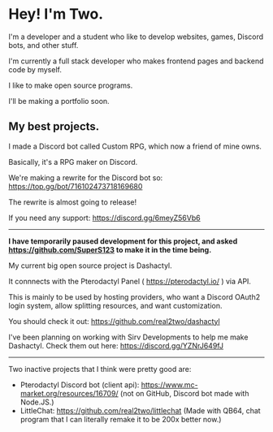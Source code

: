 # Hey! I'm Two.

I'm a developer and a student who like to develop websites, games, Discord bots, and other stuff.

I'm currently a full stack developer who makes frontend pages and backend code by myself.

I like to make open source programs.

I'll be making a portfolio soon.

## My best projects.

I made a Discord bot called Custom RPG, which now a friend of mine owns.

Basically, it's a RPG maker on Discord.

We're making a rewrite for the Discord bot so: https://top.gg/bot/716102473718169680

The rewrite is almost going to release!

If you need any support: https://discord.gg/6meyZ56Vb6

---

__I have temporarily paused development for this project, and asked https://github.com/SuperS123 to make it in the time being.__

My current big open source project is Dashactyl.

It connnects with the Pterodactyl Panel ( https://pterodactyl.io/ ) via API.

This is mainly to be used by hosting providers, who want a Discord OAuth2 login system, allow splitting resources, and want customization.

You should check it out: https://github.com/real2two/dashactyl

I've been planning on working with Sirv Developments to help me make Dashactyl. Check them out here: https://discord.gg/YZNrJ649fJ

---

Two inactive projects that I think were pretty good are:

- Pterodactyl Discord bot (client api): https://www.mc-market.org/resources/16709/ (not on GitHub, Discord bot made with Node.JS.)
- LittleChat: https://github.com/real2two/littlechat (Made with QB64, chat program that I can literally remake it to be 200x better now.)
